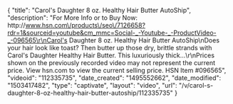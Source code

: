 {
    "title": "Carol's Daughter 8 oz. Healthy Hair Butter AutoShip",
    "description": "For More Info or to Buy Now: http:\/\/www.hsn.com\/products\/seo\/7126658?rdr=1&sourceid=youtube&cm_mmc=Social-_-Youtube-_-ProductVideo-_-096565\r\nCarol's Daughter 8 oz. Healthy Hair Butter AutoShip\nDoes your hair look like toast? Then butter up those dry, brittle strands with Carol's Daughter Healthy Hair Butter. This luxuriously thick...\r\nPrices shown on the previously recorded video may not represent the current price.  View hsn.com to view the current selling price. HSN Item #096565",
    "videoid": "112335735",
    "date_created": "1495552662",
    "date_modified": "1503417482",
    "type": "captivate",
    "layout": "video",
    "url": "\/v\/carol-s-daughter-8-oz-healthy-hair-butter-autoship\/112335735"
}